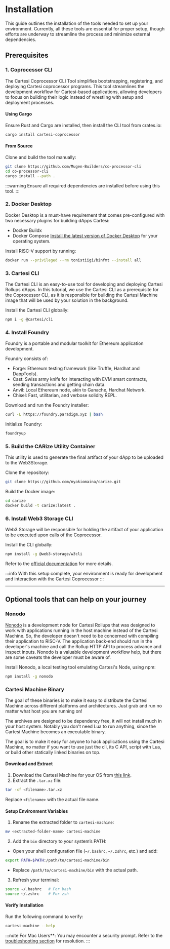 # Installation

This guide outlines the installation of the tools needed to set up your environment. Currently, all these tools are essential for proper setup, though efforts are underway to streamline the process and minimize external dependencies.

## Prerequisites

### 1. **Coprocessor CLI**

The Cartesi Coprocessor CLI Tool simplifies bootstrapping, registering, and deploying Cartesi coprocessor programs. This tool streamlines the development workflow for Cartesi-based applications, allowing developers to focus on building their logic instead of wrestling with setup and deployment processes.

#### Using Cargo

Ensure Rust and Cargo are installed, then install the CLI tool from crates.io:

```bash
cargo install cartesi-coprocessor
```

#### From Source

Clone and build the tool manually:

```bash
git clone https://github.com/Mugen-Builders/co-processor-cli
cd co-processor-cli
cargo install --path .
```

:::warning
Ensure all required dependencies are installed before using this tool.
:::

### 2. **Docker Desktop**

Docker Desktop is a must-have requirement that comes pre-configured with two necessary plugins for building dApps Cartesi:

- Docker Buildx
- Docker Compose
  [Install the latest version of Docker Desktop](https://www.docker.com/products/docker-desktop/) for your operating system.

Install RISC-V support by running:

```bash
docker run --privileged --rm tonistiigi/binfmt --install all
```

### 3. **Cartesi CLI**

The Cartesi CLI is an easy-to-use tool for developing and deploying Cartesi Rollups dApps. In this tutorial, we use the Cartesi CLI as a prerequisite for the Coprocessor CLI, as it is responsible for building the Cartesi Machine image that will be used by your solution in the background.

Install the Cartesi CLI globally:

```bash
npm i -g @cartesi/cli
```

### 4. **Install Foundry**

Foundry is a portable and modular toolkit for Ethereum application development.

Foundry consists of:

- Forge: Ethereum testing framework (like Truffle, Hardhat and DappTools).
- Cast: Swiss army knife for interacting with EVM smart contracts, sending transactions and getting chain data.
- Anvil: Local Ethereum node, akin to Ganache, Hardhat Network.
- Chisel: Fast, utilitarian, and verbose solidity REPL.

Download and run the Foundry installer:

```bash
curl -L https://foundry.paradigm.xyz | bash
```

Initialize Foundry:

```bash
foundryup
```

### 5. **Build the CARize Utility Container**

This utility is used to generate the final artifact of your dApp to be uploaded to the Web3Storage.

Clone the repository:

```bash
git clone https://github.com/nyakiomaina/carize.git
```

Build the Docker image:

```bash
cd carize
docker build -t carize:latest .
```

### 6. **Install Web3 Storage CLI**

Web3 Storage will be responsible for holding the artifact of your application to be executed upon calls of the Coprocessor.

Install the CLI globally:

```bash
npm install -g @web3-storage/w3cli
```

Refer to the [official documentation](https://web3.storage/docs/w3cli/) for more details.

:::info
With this setup complete, your environment is ready for development and interaction with the Cartesi Coprocessor
:::

---

## Optional tools that can help on your journey

### Nonodo

[Nonodo](https://github.com/Calindra/nonodo) is a development node for Cartesi Rollups that was designed to work with applications running in the host machine instead of the Cartesi Machine. So, the developer doesn't need to be concerned with compiling their application to RISC-V. The application back-end should run in the developer's machine and call the Rollup HTTP API to process advance and inspect inputs. Nonodo is a valuable development workflow help, but there are some caveats the developer must be aware of.

Install Nonodo, a local testing tool emulating Cartesi's Node, using npm:

```bash
npm install -g nonodo
```

### Cartesi Machine Binary

The goal of these binaries is to make it easy to distribute the Cartesi Machine across different platforms and architectures. Just grab and run no matter what host you are running on!

The archives are designed to be dependency free, it will not install much in your host system. Notably you don't need Lua to run anything, since the Cartesi Machine becomes an executable binary.

The goal is to make it easy for anyone to hack applications using the Cartesi Machine, no matter if you want to use just the cli, its C API, script with Lua, or build other statically linked binaries on top.

#### Download and Extract

1. Download the Cartesi Machine for your OS from [this link](https://github.com/edubart/cartesi-machine-everywhere/releases).
2. Extract the `.tar.xz` file:

```bash
tar -xf <filename>.tar.xz
```

Replace `<filename>` with the actual file name.

#### Setup Environment Variables

1. Rename the extracted folder to `cartesi-machine`:

```bash
mv <extracted-folder-name> cartesi-machine
```

2. Add the `bin` directory to your system’s PATH:

- Open your shell configuration file (`~/.bashrc`, `~/.zshrc`, etc.) and add:

```bash
export PATH=$PATH:/path/to/cartesi-machine/bin
```

- Replace `/path/to/cartesi-machine/bin` with the actual path.

3. Refresh your terminal:

```bash
source ~/.bashrc   # For bash
source ~/.zshrc    # For zsh
```

#### Verify Installation

Run the following command to verify:

```bash
cartesi-machine --help
```

:::note
For Mac Users\*\*: You may encounter a security prompt. Refer to the [troubleshooting section](./troubleshooting#cartesi-machine-blocked-by-mac-security) for resolution. :::
